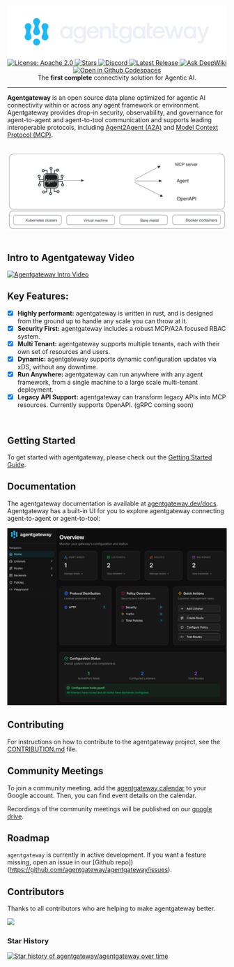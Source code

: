 <div align="center">
  <picture>
    <source media="(prefers-color-scheme: dark)" srcset="https://raw.githubusercontent.com/agentgateway/agentgateway/refs/heads/main/img/banner-light.svg" alt="agentgateway" width="400">
    <source media="(prefers-color-scheme: light)" srcset="https://raw.githubusercontent.com/agentgateway/agentgateway/refs/heads/main/img/banner-dark.svg" alt="agentgateway" width="400">
    <img alt="agentgateway" src="https://raw.githubusercontent.com/agentgateway/agentgateway/refs/heads/main/img/banner-light.svg">
  </picture>
  <div>
    <a href="https://opensource.org/licenses/Apache-2.0">
      <img src="https://img.shields.io/badge/License-Apache2.0-brightgreen.svg?style=flat" alt="License: Apache 2.0">
    </a>
    <a href="https://github.com/agentgateway/agentgateway">
      <img src="https://img.shields.io/github/stars/agentgateway/agentgateway.svg?style=flat&logo=github&label=Stars" alt="Stars">
    </a>
    <a href="https://discord.gg/BdJpzaPjHv">
      <img src="https://img.shields.io/discord/1346225185166065826?style=flat&label=Join%20Discord&color=6D28D9" alt="Discord">
    </a>
    <a href="https://github.com/agentgateway/agentgateway/releases">
      <img src="https://img.shields.io/github/v/release/agentgateway/agentgateway?style=flat&label=Latest%20Release&color=6D28D9" alt="Latest Release">
    </a>
    <a href="https://deepwiki.com/agentgateway/agentgateway"><img src="https://deepwiki.com/badge.svg" alt="Ask DeepWiki"></a>
    <a href='https://codespaces.new/agentgateway/agentgateway'>
      <img src='https://github.com/codespaces/badge.svg' alt='Open in Github Codespaces' style='max-width: 100%;' height="20">
    </a>
  </div>
  <div>
    The <strong>first complete</strong> connectivity solution for Agentic AI.
  </div>
</div>

---

**Agentgateway** is an open source data plane optimized for agentic AI connectivity within or across any agent framework or environment. Agentgateway provides drop-in security, observability, and governance for agent-to-agent and agent-to-tool communication and supports leading interoperable protocols, including [Agent2Agent (A2A)](https://developers.googleblog.com/en/a2a-a-new-era-of-agent-interoperability/) and [Model Context Protocol (MCP)](https://modelcontextprotocol.io/introduction).

<br> 
<div align="center">
  <img alt="agentgateway UI" src="img/architecture.svg" width="600">
</div>
<br>

## Intro to Agentgateway Video

[![Agentgateway Intro Video](https://img.youtube.com/vi/SomP92JWPmE/hqdefault.jpg)](https://youtu.be/SomP92JWPmE)

## Key Features:

- [x] **Highly performant:** agentgateway is written in rust, and is designed from the ground up to handle any scale you can throw at it.
- [x] **Security First:** agentgateway includes a robust MCP/A2A focused RBAC system.
- [x] **Multi Tenant:** agentgateway supports multiple tenants, each with their own set of resources and users.
- [x] **Dynamic:** agentgateway supports dynamic configuration updates via xDS, without any downtime.
- [x] **Run Anywhere:** agentgateway can run anywhere with any agent framework, from a single machine to a large scale multi-tenant deployment.
- [x] **Legacy API Support:** agentgateway can transform legacy APIs into MCP resources. Currently supports OpenAPI. (gRPC coming soon)
<br>

## Getting Started 

To get started with agentgateway, please check out the [Getting Started Guide](https://agentgateway.dev/docs/quickstart).

## Documentation

The agentgateway documentation is available at [agentgateway.dev/docs](https://agentgateway.dev/docs/). Agentgateway has a built-in UI for you to explore agentgateway connecting agent-to-agent or agent-to-tool:

<div align="center">
  <img alt="agentgateway UI" src="img/UI-homepage.png">
</div>

## Contributing

For instructions on how to contribute to the agentgateway project, see the [CONTRIBUTION.md](CONTRIBUTION.md) file.

## Community Meetings
To join a community meeting, add the [agentgateway calendar](https://calendar.google.com/calendar/u/0?cid=Y18zZTAzNGE0OTFiMGUyYzU2OWI1Y2ZlOWNmOWM4NjYyZTljNTNjYzVlOTdmMjdkY2I5ZTZmNmM5ZDZhYzRkM2ZmQGdyb3VwLmNhbGVuZGFyLmdvb2dsZS5jb20) to your Google account. Then, you can find event details on the calendar.

Recordings of the community meetings will be published on our [google drive](https://drive.google.com/drive/folders/138716fESpxLkbd_KkGrUHa6TD7OA2tHs?usp=sharing).

## Roadmap

`agentgateway` is currently in active development. If you want a feature missing, open an issue in our [Github repo])(https://github.com/agentgateway/agentgateway/issues).

## Contributors

Thanks to all contributors who are helping to make agentgateway better.

<a href="https://github.com/agentgateway/agentgateway/graphs/contributors">
  <img src="https://contrib.rocks/image?repo=agentgateway/agentgateway" />
</a>


### Star History

<a href="https://www.star-history.com/#agentgateway/agentgateway&Date">
 <picture>
   <source media="(prefers-color-scheme: dark)" srcset="https://api.star-history.com/svg?repos=agentgateway/agentgateway&type=Date&theme=dark" />
   <source media="(prefers-color-scheme: light)" srcset="https://api.star-history.com/svg?repos=agentgateway/agentgateway&type=Date" />
   <img alt="Star history of agentgateway/agentgateway over time" src="https://api.star-history.com/svg?repos=agentgateway/agentgateway&type=Date" />
 </picture>
</a>
